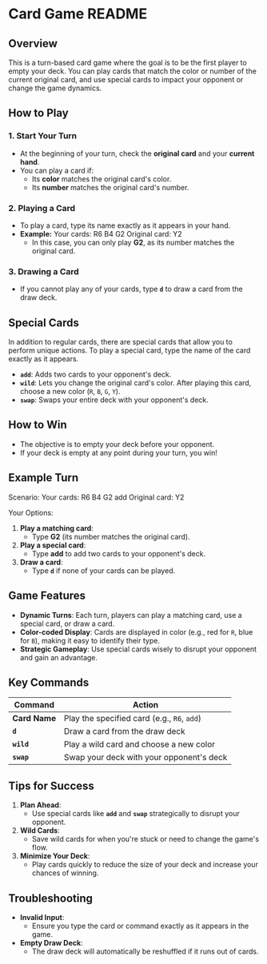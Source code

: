 # Card Game README

## Overview
This is a turn-based card game where the goal is to be the first player to empty your deck. You can play cards that match the color or number of the current original card, and use special cards to impact your opponent or change the game dynamics.

## How to Play

### 1. Start Your Turn
- At the beginning of your turn, check the **original card** and your **current hand**.
- You can play a card if:
  - Its **color** matches the original card's color.
  - Its **number** matches the original card's number.

### 2. Playing a Card
- To play a card, type its name exactly as it appears in your hand.
- **Example:**
  Your cards: R6 B4 G2
  Original card: Y2
  - In this case, you can only play **G2**, as its number matches the original card.

### 3. Drawing a Card
- If you cannot play any of your cards, type **`d`** to draw a card from the draw deck.

## Special Cards

In addition to regular cards, there are special cards that allow you to perform unique actions. To play a special card, type the name of the card exactly as it appears.

- **`add`**: Adds two cards to your opponent's deck.
- **`wild`**: Lets you change the original card's color. After playing this card, choose a new color (`R`, `B`, `G`, `Y`).
- **`swap`**: Swaps your entire deck with your opponent's deck.

## How to Win
- The objective is to empty your deck before your opponent.
- If your deck is empty at any point during your turn, you win!

## Example Turn

Scenario:
Your cards: R6 B4 G2 add
Original card: Y2

Your Options:
1. **Play a matching card**:
   - Type **G2** (its number matches the original card).
2. **Play a special card**:
   - Type **add** to add two cards to your opponent's deck.
3. **Draw a card**:
   - Type **`d`** if none of your cards can be played.

## Game Features
- **Dynamic Turns**: Each turn, players can play a matching card, use a special card, or draw a card.
- **Color-coded Display**: Cards are displayed in color (e.g., red for `R`, blue for `B`), making it easy to identify their type.
- **Strategic Gameplay**: Use special cards wisely to disrupt your opponent and gain an advantage.

## Key Commands
Command         | Action
----------------|--------------------------------------------
**Card Name**   | Play the specified card (e.g., `R6`, `add`)
**`d`**         | Draw a card from the draw deck
**`wild`**      | Play a wild card and choose a new color
**`swap`**      | Swap your deck with your opponent's deck

## Tips for Success
1. **Plan Ahead**:
   - Use special cards like **`add`** and **`swap`** strategically to disrupt your opponent.
2. **Wild Cards**:
   - Save wild cards for when you're stuck or need to change the game's flow.
3. **Minimize Your Deck**:
   - Play cards quickly to reduce the size of your deck and increase your chances of winning.

## Troubleshooting
- **Invalid Input**:
  - Ensure you type the card or command exactly as it appears in the game.
- **Empty Draw Deck**:
  - The draw deck will automatically be reshuffled if it runs out of cards.
